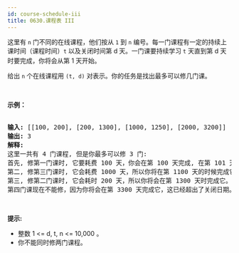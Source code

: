 ```yaml
---
id: course-schedule-iii
title: 0630.课程表 III
---
```

这里有 <code>n</code> 门不同的在线课程，他们按从 <code>1</code> 到 <code>n</code> 编号。每一门课程有一定的持续上课时间（课程时间）<code>t</code> 以及关闭时间第 d<sub> </sub>天。一门课要持续学习 <code>t</code> 天直到第 d 天时要完成，你将会从第 1 天开始。

给出 <code>n</code> 个在线课程用 <code>(t, d)</code> 对表示。你的任务是找出最多可以修几门课。

 

**示例：**


<pre><br/><strong>输入:</strong> [[100, 200], [200, 1300], [1000, 1250], [2000, 3200]]<br/><strong>输出:</strong> 3<br/><strong>解释:</strong> <br/>这里一共有 4 门课程, 但是你最多可以修 3 门:<br/>首先, 修第一门课时, 它要耗费 100 天，你会在第 100 天完成, 在第 101 天准备下门课。<br/>第二, 修第三门课时, 它会耗费 1000 天，所以你将在第 1100 天的时候完成它, 以及在第 1101 天开始准备下门课程。<br/>第三, 修第二门课时, 它会耗时 200 天，所以你将会在第 1300 天时完成它。<br/>第四门课现在不能修，因为你将会在第 3300 天完成它，这已经超出了关闭日期。</pre>

 

**提示:**

- 整数 1 &lt;= d, t, n &lt;= 10,000 。
- 你不能同时修两门课程。
 
